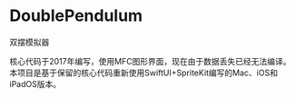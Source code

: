 # DoublePendulum
双摆模拟器

核心代码于2017年编写，使用MFC图形界面，现在由于数据丢失已经无法编译。本项目是基于保留的核心代码重新使用SwiftUI+SpriteKit编写的Mac、iOS和iPadOS版本。
